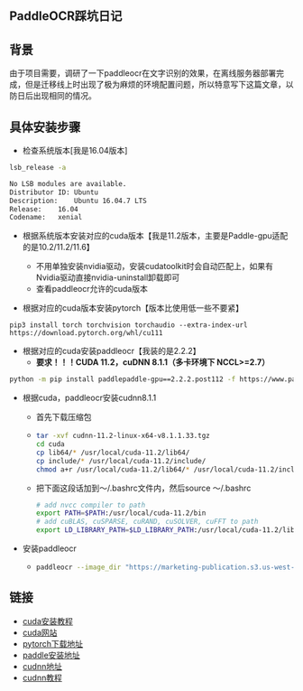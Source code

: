 ## PaddleOCR踩坑日记

## 背景

由于项目需要，调研了一下paddleocr在文字识别的效果，在离线服务器部署完成，但是迁移线上时出现了极为麻烦的环境配置问题，所以特意写下这篇文章，以防日后出现相同的情况。

## 具体安装步骤

- 检查系统版本[我是16.04版本]

```sh
lsb_release -a

No LSB modules are available.
Distributor ID:	Ubuntu
Description:	Ubuntu 16.04.7 LTS
Release:	16.04
Codename:	xenial
```

- 根据系统版本安装对应的cuda版本【我是11.2版本，主要是Paddle-gpu适配的是10.2/11.2/11.6】
  - 不用单独安装nvidia驱动，安装cudatoolkit时会自动匹配上，如果有Nvidia驱动直接nvidia-uninstall卸载即可
  - 查看paddleocr允许的cuda版本

- 根据对应的cuda版本安装pytorch【版本比使用低一些不要紧】

```
pip3 install torch torchvision torchaudio --extra-index-url https://download.pytorch.org/whl/cu111
```

- 根据对应的cuda安装paddleocr【我装的是2.2.2】
  - **要求！！！CUDA 11.2，cuDNN 8.1.1（多卡环境下 NCCL>=2.7）**

```sh
python -m pip install paddlepaddle-gpu==2.2.2.post112 -f https://www.paddlepaddle.org.cn/whl/linux/mkl/avx/stable.html
```

- 根据cuda，paddleocr安装cudnn8.1.1
  - 首先下载压缩包

  - ```sh
    tar -xvf cudnn-11.2-linux-x64-v8.1.1.33.tgz
    cd cuda
    cp lib64/* /usr/local/cuda-11.2/lib64/
    cp include/* /usr/local/cuda-11.2/include/
    chmod a+r /usr/local/cuda-11.2/lib64/* /usr/local/cuda-11.2/include/*
    ```

  - 把下面这段话加到～/.bashrc文件内，然后source ～/.bashrc

    ```sh
    # add nvcc compiler to path
    export PATH=$PATH:/usr/local/cuda-11.2/bin
    # add cuBLAS, cuSPARSE, cuRAND, cuSOLVER, cuFFT to path
    export LD_LIBRARY_PATH=$LD_LIBRARY_PATH:/usr/local/cuda-11.2/lib64:/usr/lib/x86_64-linux-gnu
    ```

- 安装paddleocr

  - ```sh
    paddleocr --image_dir "https://marketing-publication.s3.us-west-2.amazonaws.com/tmp/ocr_bill/images/bill/1.png" --use_angle_cls true --lang en --use_gpu True 
    ```

## 链接

- [cuda安装教程](https://zhuanlan.zhihu.com/p/520536351)
- [cuda网站](https://developer.nvidia.com/cuda-11.2.0-download-archive)
- [pytorch下载地址](https://pytorch.org/)
- [paddle安装地址](https://www.paddlepaddle.org.cn/install/old?docurl=/documentation/docs/zh/install/pip/linux-pip.html)
- [cudnn地址](https://developer.nvidia.com/rdp/cudnn-archive)
- [cudnn教程](https://blog.csdn.net/qq_44961869/article/details/115954258)

